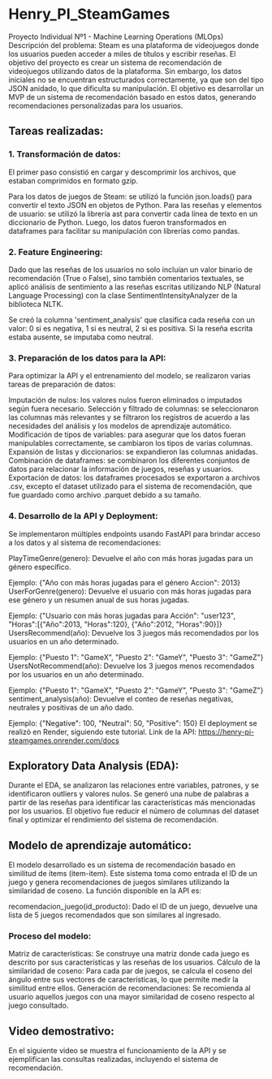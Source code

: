 # Henry_PI_SteamGames
Proyecto Individual Nº1 - Machine Learning Operations (MLOps)
Descripción del problema:
Steam es una plataforma de videojuegos donde los usuarios pueden acceder a miles de títulos y escribir reseñas. El objetivo del proyecto es crear un sistema de recomendación de videojuegos utilizando datos de la plataforma. Sin embargo, los datos iniciales no se encuentran estructurados correctamente, ya que son del tipo JSON anidado, lo que dificulta su manipulación. El objetivo es desarrollar un MVP de un sistema de recomendación basado en estos datos, generando recomendaciones personalizadas para los usuarios.

## Tareas realizadas:
### 1. Transformación de datos:
El primer paso consistió en cargar y descomprimir los archivos, que estaban comprimidos en formato gzip.

Para los datos de juegos de Steam: se utilizó la función json.loads() para convertir el texto JSON en objetos de Python.
Para las reseñas y elementos de usuario: se utilizó la librería ast para convertir cada línea de texto en un diccionario de Python.
Luego, los datos fueron transformados en dataframes para facilitar su manipulación con librerías como pandas.
### 2. Feature Engineering:
Dado que las reseñas de los usuarios no solo incluían un valor binario de recomendación (True o False), sino también comentarios textuales, se aplicó análisis de sentimiento a las reseñas escritas utilizando NLP (Natural Language Processing) con la clase SentimentIntensityAnalyzer de la biblioteca NLTK.

Se creó la columna 'sentiment_analysis' que clasifica cada reseña con un valor:
0 si es negativa,
1 si es neutral,
2 si es positiva.
Si la reseña escrita estaba ausente, se imputaba como neutral.
### 3. Preparación de los datos para la API:
Para optimizar la API y el entrenamiento del modelo, se realizaron varias tareas de preparación de datos:

Imputación de nulos: los valores nulos fueron eliminados o imputados según fuera necesario.
Selección y filtrado de columnas: se seleccionaron las columnas más relevantes y se filtraron los registros de acuerdo a las necesidades del análisis y los modelos de aprendizaje automático.
Modificación de tipos de variables: para asegurar que los datos fueran manipulables correctamente, se cambiaron los tipos de varias columnas.
Expansión de listas y diccionarios: se expandieron las columnas anidadas.
Combinación de dataframes: se combinaron los diferentes conjuntos de datos para relacionar la información de juegos, reseñas y usuarios.
Exportación de datos: los dataframes procesados se exportaron a archivos .csv, excepto el dataset utilizado para el sistema de recomendación, que fue guardado como archivo .parquet debido a su tamaño.
### 4. Desarrollo de la API y Deployment:
Se implementaron múltiples endpoints usando FastAPI para brindar acceso a los datos y al sistema de recomendaciones:

PlayTimeGenre(genero): Devuelve el año con más horas jugadas para un género específico.

Ejemplo: {"Año con más horas jugadas para el género Accion": 2013}
UserForGenre(genero): Devuelve el usuario con más horas jugadas para ese género y un resumen anual de sus horas jugadas.

Ejemplo: {"Usuario con más horas jugadas para Acción": "user123", "Horas":[{"Año":2013, "Horas":120}, {"Año":2012, "Horas":90}]}
UsersRecommend(año): Devuelve los 3 juegos más recomendados por los usuarios en un año determinado.

Ejemplo: {"Puesto 1": "GameX", "Puesto 2": "GameY", "Puesto 3": "GameZ"}
UsersNotRecommend(año): Devuelve los 3 juegos menos recomendados por los usuarios en un año determinado.

Ejemplo: {"Puesto 1": "GameX", "Puesto 2": "GameY", "Puesto 3": "GameZ"}
sentiment_analysis(año): Devuelve el conteo de reseñas negativas, neutrales y positivas de un año dado.

Ejemplo: {"Negative": 100, "Neutral": 50, "Positive": 150}
El deployment se realizó en Render, siguiendo este tutorial.
Link de la API: https://henry-pi-steamgames.onrender.com/docs

## Exploratory Data Analysis (EDA):
Durante el EDA, se analizaron las relaciones entre variables, patrones, y se identificaron outliers y valores nulos. Se generó una nube de palabras a partir de las reseñas para identificar las características más mencionadas por los usuarios. El objetivo fue reducir el número de columnas del dataset final y optimizar el rendimiento del sistema de recomendación.

## Modelo de aprendizaje automático:
El modelo desarrollado es un sistema de recomendación basado en similitud de ítems (item-item). Este sistema toma como entrada el ID de un juego y genera recomendaciones de juegos similares utilizando la similaridad de coseno. La función disponible en la API es:

recomendacion_juego(id_producto): Dado el ID de un juego, devuelve una lista de 5 juegos recomendados que son similares al ingresado.
### Proceso del modelo:
Matriz de características: Se construye una matriz donde cada juego es descrito por sus características y las reseñas de los usuarios.
Cálculo de la similaridad de coseno: Para cada par de juegos, se calcula el coseno del ángulo entre sus vectores de características, lo que permite medir la similitud entre ellos.
Generación de recomendaciones: Se recomienda al usuario aquellos juegos con una mayor similaridad de coseno respecto al juego consultado.
## Video demostrativo:
En el siguiente video se muestra el funcionamiento de la API y se ejemplifican las consultas realizadas, incluyendo el sistema de recomendación.

